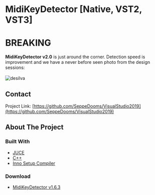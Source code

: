 # MidiKeyDetector [Native, VST2, VST3]


# BREAKING

**MidiKeyDetector v2.0** is just around the corner. Detection speed is improvement and we have a never before seen photo from the design sessions:<br><br>
![desilva](https://user-images.githubusercontent.com/6472374/93003437-54a7fd00-f547-11ea-8473-e4602993e69d.jpg)

<!-- CONTACT -->
## Contact
Project Link: [https://github.com/SeppeDooms/VisualStudio2019](https://github.com/SeppeDooms/VisualStudio2019)
<!-- ABOUT THE PROJECT -->
## About The Project


### Built With
* [JUCE](https://juce.com)
* [C++](https://support.microsoft.com/nl-be/help/2977003/the-latest-supported-visual-c-downloads)
* [Inno Setup Compiler](https://jrsoftware.org/isinfo.php)

### Download
* [MidiKeyDetector v1.6.3](https://hogent-my.sharepoint.com/:u:/g/personal/seppe_dooms_student_hogent_be/ERl7az_S8ZZEi44iOHydafEBrGsbWbkYgPe4dhvxRIwkhA?e=eKKgfT)

